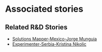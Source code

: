 # Associated stories

<!-- !!DO NOT REMOVE!! start autogenerated hyperlinks -->
## Related R&D Stories
- [Solutions Mapper\-Mexico\-Jorge Munguia](/RnD-Archive/stories/?doc=SolutionMappers_MEX)
- [Experimenter\-Serbia\-Kristina Nikolic](/RnD-Archive/stories/?doc=Experimenters_SRB)
<!-- !!DO NOT REMOVE!! end autogenerated hyperlinks -->